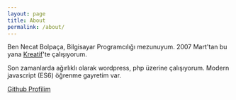 ```yaml
---
layout: page
title: About
permalink: /about/
---
```


Ben Necat Bolpaça, Bilgisayar Programcılığı mezunuyum. 2007 Mart'tan bu yana [Kreatif][Kreatif]'te çalışıyorum.

Son zamanlarda ağırlıklı olarak wordpress, php üzerine çalışıyorum. Modern javascript (ES6) öğrenme gayretim var.

[Github Profilim][Github]

[Kreatif]: https://www.kreatif.net
[Github]: https://github.com/anova